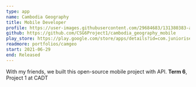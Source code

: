 ```yaml
---
type: app
name: Cambodia Geography
title: Mobile Developer
profile: https://user-images.githubusercontent.com/29684683/131380383-afb70586-d86f-47bd-9858-3e199a1bdef5.png
github: https://github.com/CSG6Project1/cambodia_geography_mobile
play_store: https://play.google.com/store/apps/details?id=com.juniorise.camgeo
readmore: portfolios/camgeo
start: 2021-06-29
end: Released
---
```


With my friends, we built this open-source mobile project with API. **Term 6**, Project 1 at CADT
